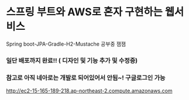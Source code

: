 # 스프링 부트와 AWS로 혼자 구현하는 웹서비스
Spring boot-JPA-Gradle-H2-Mustache 공부중 잼잼

       
       
       
       

### 일단 배포까지 완료!! ( 디자인 및 기능 추가 및 수정중)
### 참고로 아직 네아로는 개발로 되어있어서 안됨~! 구글로그인 가능
http://ec2-15-165-189-218.ap-northeast-2.compute.amazonaws.com
